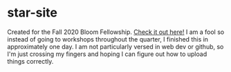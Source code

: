 # star-site
Created for the Fall 2020 Bloom Fellowship. [Check it out here!](https://rh5140.github.io/star-site/)
I am a fool so instead of going to workshops throughout the quarter, I finished this in approximately one day.
I am not particularly versed in web dev or github, so I'm just crossing my fingers and hoping I can figure out how to upload things correctly.
